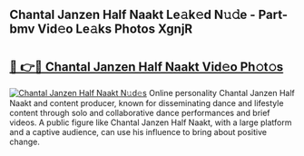 ## Chantal Janzen Half Naakt Le𝚊k𝚎d N𝚞𝚍e - Part-bmv Vid𝚎o Le𝚊ks Photos XgnjR

# <h2><a href="http://fb42dr7.evod.top/?m=Chantal+Janzen+Half+Naakt">🔗 👉🔴 Chantal Janzen Half Naakt Vid𝚎o Ph𝚘t𝚘s</a></h2>

[![Chantal Janzen Half Naakt N𝚞d𝚎s](https://i.imgur.com/8V9OHl7.gif)](http://fb42dr7.evod.top/?m=Chantal+Janzen+Half+Naakt)
Online personality Chantal Janzen Half Naakt and content producer, known for disseminating dance and lifestyle content through solo and collaborative dance performances and brief videos. A public figure like Chantal Janzen Half Naakt, with a large platform and a captive audience, can use his influence to bring about positive change. 
